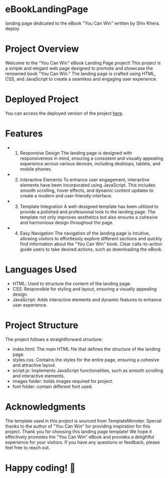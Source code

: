 # eBookLandingPage 
 landing page dedicated to the eBook "You Can Win" written by Shiv Khera.
 deploy

# Project Overview
Welcome to the "You Can Win" eBook Landing Page project! This project is a simple and elegant web page designed to promote and showcase the renowned book "You Can Win." The landing page is crafted using HTML, CSS, and JavaScript to create a seamless and engaging user experience.

# Deployed Project

You can access the deployed version of the project [here](https://bhalekar2410.github.io/eBookLandingPage/).


# Features
- 1. Responsive Design
The landing page is designed with responsiveness in mind, ensuring a consistent and visually appealing experience across various devices, including desktops, tablets, and mobile phones.

- 2. Interactive Elements
To enhance user engagement, interactive elements have been incorporated using JavaScript. This includes smooth scrolling, hover effects, and dynamic content updates to create a modern and user-friendly interface.

- 3. Template Integration
A well-designed template has been utilized to provide a polished and professional look to the landing page. The template not only improves aesthetics but also ensures a cohesive and harmonious design throughout the page.

- 4. Easy Navigation
The navigation of the landing page is intuitive, allowing visitors to effortlessly explore different sections and quickly find information about the "You Can Win" book. Clear calls-to-action guide users to take desired actions, such as downloading the eBook.

# Languages Used
- HTML: Used to structure the content of the landing page.
- CSS: Responsible for styling and layout, ensuring a visually appealing design.
- JavaScript: Adds interactive elements and dynamic features to enhance user experience.

# Project Structure
The project follows a straightforward structure:

- index.html: The main HTML file that defines the structure of the landing page.
- styles.css: Contains the styles for the entire page, ensuring a cohesive and attractive layout.
- script.js: Implements JavaScript functionalities, such as smooth scrolling and interactive elements.
- images folder: holds images required for project.
- font folder: contain different font used.


# Acknowledgments
The template used in this project is sourced from TemplateMonster.
Special thanks to the author of "You Can Win" for providing inspiration for this project.
Thank you for choosing this landing page template! We hope it effectively promotes the "You Can Win" eBook and provides a delightful experience for your visitors. If you have any questions or feedback, please feel free to reach out.

# Happy coding! 🚀
